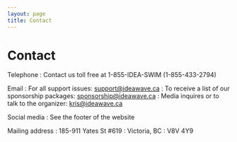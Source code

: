```yaml
---
layout: page
title: Contact
---
```


# Contact

Telephone
: Contact us toll free at 1-855-IDEA-SWIM (1-855-433-2794)

Email
: For all support issues: [support@ideawave.ca](support@ideawave.ca)
: To receive a list of our sponsorship packages: [sponsorship@ideawave.ca](sponsorship@ideawave.ca)
: Media inquires or to talk to the organizer: [kris@ideawave.ca](kris@ideawave.ca)

Social media
: See the footer of the website

Mailing address
: 185-911 Yates St #619
: Victoria, BC
: V8V 4Y9
